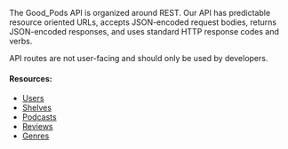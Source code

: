 


The Good_Pods API is organized around REST.
Our API has predictable resource oriented URLs, accepts JSON-encoded request bodies, returns JSON-encoded responses, and uses standard HTTP response codes and verbs.

API routes are not user-facing and should only be used by developers.

#### Resources:
* [Users](https://github.com/JSchutza/Good_Pods/wiki/API-Documentation#Users)
* [Shelves](https://github.com/JSchutza/Good_Pods/wiki/API-Documentation#Shelves)
* [Podcasts](https://github.com/JSchutza/Good_Pods/wiki/API-Documentation#Podcasts)
* [Reviews](https://github.com/JSchutza/Good_Pods/wiki/API-Documentation#Reviews)
* [Genres](https://github.com/JSchutza/Good_Pods/wiki/API-Documentation#Genres)
